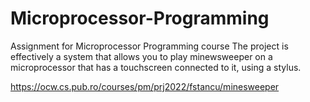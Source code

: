 # Microprocessor-Programming
Assignment for Microprocessor Programming course
The project is effectively a system that allows you to play minewsweeper on a microprocessor that has a touchscreen connected to it, using a stylus.

https://ocw.cs.pub.ro/courses/pm/prj2022/fstancu/minesweeper
